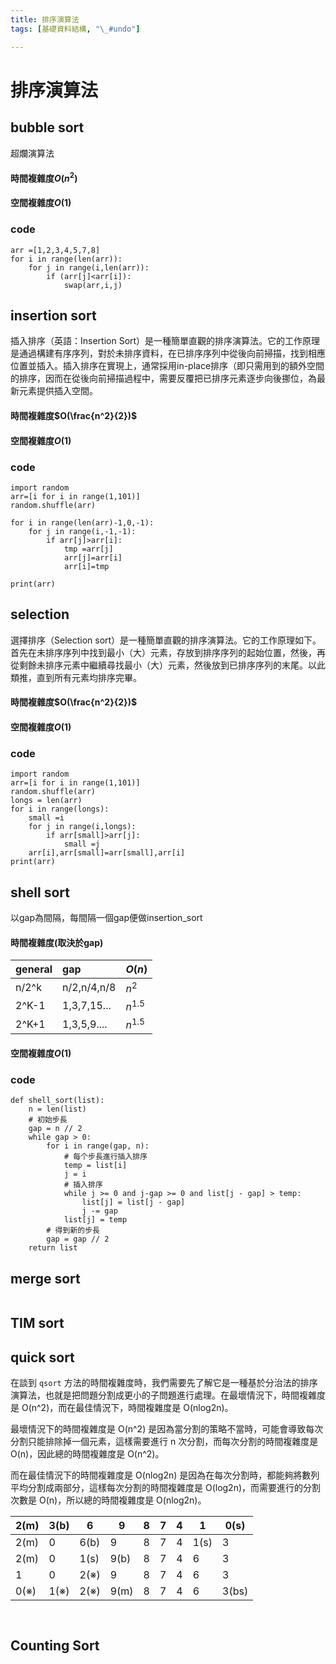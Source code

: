 ```yaml
---
title: 排序演算法
tags: [基礎資料結構, "\_#undo"]

---
```


# 排序演算法
## bubble sort
超爛演算法
#### 時間複雜度$O(n^2)$
#### 空間複雜度$O(1)$
### code
```python=
arr =[1,2,3,4,5,7,8]
for i in range(len(arr)):
	for j in range(i,len(arr)):
		if (arr[j]<arr[i]):
			swap(arr,i,j)
```
## insertion sort
插入排序（英語：Insertion Sort）是一種簡單直觀的排序演算法。它的工作原理是通過構建有序序列，對於未排序資料，在已排序序列中從後向前掃描，找到相應位置並插入。插入排序在實現上，通常採用in-place排序（即只需用到的額外空間的排序，因而在從後向前掃描過程中，需要反覆把已排序元素逐步向後挪位，為最新元素提供插入空間。
#### 時間複雜度$O(\frac{n^2}{2})$
#### 空間複雜度$O(1)$
### code
```python=1
import random 
arr=[i for i in range(1,101)]
random.shuffle(arr)

for i in range(len(arr)-1,0,-1):
    for j in range(i,-1,-1):
        if arr[j]>arr[i]:
            tmp =arr[j]
            arr[j]=arr[i]
            arr[i]=tmp
        
print(arr)
```

## selection 
選擇排序（Selection sort）是一種簡單直觀的排序演算法。它的工作原理如下。首先在未排序序列中找到最小（大）元素，存放到排序序列的起始位置，然後，再從剩餘未排序元素中繼續尋找最小（大）元素，然後放到已排序序列的末尾。以此類推，直到所有元素均排序完畢。
#### 時間複雜度$O(\frac{n^2}{2})$
#### 空間複雜度$O(1)$
### code
```python=1
import random 
arr=[i for i in range(1,101)]
random.shuffle(arr)
longs = len(arr)
for i in range(longs):
    small =i
    for j in range(i,longs):
        if arr[small]>arr[j]:
            small =j
    arr[i],arr[small]=arr[small],arr[i]
print(arr)
```
## shell sort
以gap為間隔，每間隔一個gap便做insertion_sort
#### 時間複雜度(取決於gap)
| general | gap         | $O(n)$ |
|:------- |:----------- |:---------- |
| n/2^k   | n/2,n/4,n/8 | $n^2$        |
| 2^K-1   | 1,3,7,15... | $n^{1.5}$  |
| 2^K+1   | 1,3,5,9.... | $n^{1.5}$   |
#### 空間複雜度$O(1)$
### code
```python=1
def shell_sort(list):
    n = len(list)
    # 初始步長
    gap = n // 2
    while gap > 0:
        for i in range(gap, n):
            # 每个步長進行插入排序
            temp = list[i]
            j = i
            # 插入排序
            while j >= 0 and j-gap >= 0 and list[j - gap] > temp:
                list[j] = list[j - gap]
                j -= gap
            list[j] = temp
        # 得到新的步長
        gap = gap // 2
    return list
```
## merge sort
```c=1

```
## TIM sort

## quick sort
在談到 `qsort` 方法的時間複雜度時，我們需要先了解它是一種基於分治法的排序演算法，也就是把問題分割成更小的子問題進行處理。在最壞情況下，時間複雜度是 O(n^2)，而在最佳情況下，時間複雜度是 O(nlog2n)。

最壞情況下的時間複雜度是 O(n^2) 是因為當分割的策略不當時，可能會導致每次分割只能排除掉一個元素，這樣需要進行 n 次分割，而每次分割的時間複雜度是 O(n)，因此總的時間複雜度是 O(n^2)。

而在最佳情況下的時間複雜度是 O(nlog2n) 是因為在每次分割時，都能夠將數列平均分割成兩部分，這樣每次分割的時間複雜度是 O(log2n)，而需要進行的分割次數是 O(n)，所以總的時間複雜度是 O(nlog2n)。

| 2(m) | 3(b) | 6    | 9    | 8   | 7   | 4   | 1    | 0(s)  |
| ---- | ---- | ---- | ---- | --- | --- | --- | ---- | ----- |
| 2(m) | 0    | 6(b) | 9    | 8   | 7   | 4   | 1(s) | 3     |
| 2(m) | 0    | 1(s) | 9(b) | 8   | 7   | 4   | 6    | 3     |
| 1    | 0    | 2(※) | 9    | 8   | 7   | 4   | 6    | 3     |
| 0(※) | 1(※) | 2(※) | 9(m) | 8   | 7   | 4   | 6    | 3(bs) |
```python=		
		
```
## Counting Sort

